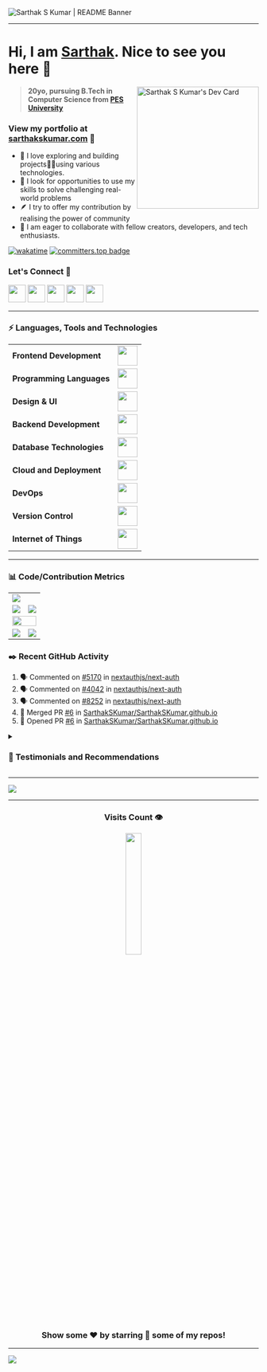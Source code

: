 <!---
Please consider starring the repo if you find this useful in any manner
or use it. It helps me a lot.
-->
<img src="https://sarthakskumar.com/images/README_Banner.png" alt="Sarthak S Kumar | README Banner"></img>
<hr>

# Hi, I am <a href = "https://linkedin.com/in/sarthakskumar">Sarthak</a>. Nice to see you here 👋
<a href = "https://app.daily.dev/sarthakskumar"><img align = "right" src="https://api.daily.dev/devcards/4acca7dd7d934f94b0b4753f12c44494.png?r=nmz" width="245" alt="Sarthak S Kumar's Dev Card"></a>
>**20yo, pursuing B.Tech in Computer Science from [PES University](https://www.pes.edu)**
### View my portfolio at [sarthakskumar.com](https://sarthakskumar.com) 🔗

- 🔭 I love exploring and building projects👨‍💻using various technologies.
- 🌱 I look for opportunities to use my skills to solve challenging real-world problems
- 🪶 I try to offer my contribution by realising the power of community
- 👯 I am eager to collaborate with fellow creators, developers, and tech enthusiasts.
  
[![wakatime](https://wakatime.com/badge/user/b17387c5-a507-422c-9357-f0ea781c2266.svg)](https://wakatime.com/@b17387c5-a507-422c-9357-f0ea781c2266)
[![committers.top badge](https://user-badge.committers.top/india/SarthakSKumar.svg)](https://user-badge.committers.top/india/SarthakSKumar)
### Let's Connect 🚀
<a href = "https://linkedin.com/in/sarthakskumar"><img src = "https://skillicons.dev/icons?i=linkedin&theme=dark" height = 35></a>
<a href = "https://instagram.com/sarthakskumar"><img src = "https://skillicons.dev/icons?i=instagram&theme=dark" height = 35></a>
<a href = "https://discordapp.com/users/907567549410050078"><img src = "https://skillicons.dev/icons?i=discord&theme=dark" height = 35></a>
<a href = "https://twitter.com/SarthakSKumar2"><img src = "https://skillicons.dev/icons?i=twitter&theme=dark" height = 35></a>
<a href = "https://dev.to/sarthakskumar"><img src = "https://skillicons.dev/icons?i=devto&theme=dark" height = 35></a>

<hr>
<h3>⚡ Languages, Tools and Technologies</h3></summary>
<table>
<tr>
	<td><strong>Frontend Development</strong></td>
	<td><img height=40 src = "https://skillicons.dev/icons?i=html,css,js,ts,react,redux,tailwind,emotion,styledcomponents,vite,nextjs" ></td>
</tr>
<tr>
	<td><strong>Programming Languages</strong></td>
	<td><img height=40 src = "https://skillicons.dev/icons?i=py,c,cpp&theme=dark"></td>
</tr>
<tr>
	<td><strong>Design & UI</strong></td>
	<td><img height=40 src = "https://skillicons.dev/icons?i=figma,md,materialui,svg&theme=dark"></td>
</tr>
<tr>
	<td><strong>Backend Development</strong></td>
	<td><img height=40 src = "https://skillicons.dev/icons?i=nginx,nodejs,express,flask,graphql,postman&theme=dark"></td>
</tr>
<tr>
	<td><strong>Database Technologies</strong></td>
	<td><img height=40 src = "https://skillicons.dev/icons?i=mysql,postgresql,mongodb,planetscale,supabase,firebase,prisma,sequelize&theme=dark"></td>
</tr>
<tr>
	<td><strong>Cloud and Deployment</strong></td>
	<td><img height=40 src = "https://skillicons.dev/icons?i=azure,aws,gcp,appwrite,heroku,vercel,netlify&theme=dark"></td>
</tr>
<tr>
	<td><strong>DevOps</strong></td>
	<td><img height=40 src = "https://skillicons.dev/icons?i=kubernetes,docker,jenkins,jest,cloudflare,linux&theme=dark"></td>
</tr>
<tr>
	<td><strong>Version Control</strong></td>
	<td><img height=40 src = "https://skillicons.dev/icons?i=git,github,gitlab,githubactions&theme=dark"></td>
</tr>
<tr>
	<td><strong>Internet of Things</strong></td>
	<td><img height=40 src = "https://skillicons.dev/icons?i=arduino,raspberrypi&theme=dark"></td>
</tr>
</table>
<hr>
<h3>📊 Code/Contribution Metrics</h3></summary>
<table>
	<tr>
		<td colspan = "2"><a href = "https://sarthakskumar.bio.link"><img src="https://github-readme-activity-graph.vercel.app/graph?username=SarthakSKumar&bg_color=2e3440&hide_border=true&point=false&line=88c0d0&radius=8&area=true&area_color=88c0d0&title_color=ffffff&color=ffffff"></a></td>
	</tr>
	<tr>
		<td><a href="https://linkedin.com/in/sarthakskumar"><img src="https://github-readme-stats.vercel.app/api?username=SarthakSKumar&hide_border=true&include_all_commits=true&count_private=true&show_icons=true&line_height=20&theme=nord"></a></td>
		<td><a href="https://wakatime.com/@sarthakskumar"><img src="https://github-readme-stats.vercel.app/api/wakatime?username=sarthakskumar&langs_count=6&hide_border=true&border_radius=4.5&layout=compact&theme=nord"></a></td>
	</tr>
	<tr>
		<td colspan = "2"><a href="https://instagram.com/sarthakskumar"><img width=100% src="https://github-profile-trophy.vercel.app/?username=SarthakSKumar&hide_border=true&count_private=true&column=-1&theme=nord&no-frame=true"></a></td>
	</tr>
	<tr>
		<td><a href="https://wakatime.com/@sarthakskumar"><img src="https://wakatime.com/share/@sarthakskumar/7d17f360-8efd-4581-8466-2a44cd850351.svg"></a>			</td>
		<td><a href="https://wakatime.com/@sarthakskumar"><img src="https://wakatime.com/share/@sarthakskumar/2b3045cc-3591-4c2d-bc9e-9218d8fd8117.svg"></a>			</td>
	</tr>
	</table>

<h3>✒️ Recent GitHub Activity</h3>
	
<!--START_SECTION:activity-->
1. 🗣 Commented on [#5170](https://github.com/nextauthjs/next-auth/issues/5170#issuecomment-1896658209) in [nextauthjs/next-auth](https://github.com/nextauthjs/next-auth)
2. 🗣 Commented on [#4042](https://github.com/nextauthjs/next-auth/issues/4042#issuecomment-1896657345) in [nextauthjs/next-auth](https://github.com/nextauthjs/next-auth)
3. 🗣 Commented on [#8252](https://github.com/nextauthjs/next-auth/issues/8252#issuecomment-1896656777) in [nextauthjs/next-auth](https://github.com/nextauthjs/next-auth)
4. 🎉 Merged PR [#6](https://github.com/SarthakSKumar/SarthakSKumar.github.io/pull/6) in [SarthakSKumar/SarthakSKumar.github.io](https://github.com/SarthakSKumar/SarthakSKumar.github.io)
5. 💪 Opened PR [#6](https://github.com/SarthakSKumar/SarthakSKumar.github.io/pull/6) in [SarthakSKumar/SarthakSKumar.github.io](https://github.com/SarthakSKumar/SarthakSKumar.github.io)
<!--END_SECTION:activity-->
  
<details>
<summary><h3>📝 Testimonials and Recommendations</h3></summary>
<table>
	<tr align="center">
		<td><b>Name</b></td>
		<td><b>Thoughts</b></td>
		<td><b>Designation/Activity</b></td>
	</tr>
	<tr>
		<td><a href="https://www.linkedin.com/in/krithi-k-18bba1228?lipi=urn%3Ali%3Apage%3Ad_flagship3_profile_view_base%3Bu9xT6NpCQuaKJowblI8M1w%3D%3D"><b>Krithi K</b></a></td>
		<td>Sarthak was a Freelance software engineer at my computing business for over three years, and his skills and knowledge were unparalleled. Along with that, however, he brought an energy and dependability that made him crucial to our company.
Sarthak was tasked with finding software solutions and implementing workflow processes by assessing operational capability, troubleshooting and diagnostics, designing and calibrating system specifications, analyzing system processes, and other related duties. His overall duty was to streamline software processes and allow for efficient information flow and retrieval, and he did an excellent job in managing and improving our systems consistently.
A reliable and highly capable employee, I can’t recommend him highly enough.
</td>
		<td>Process Automation | Business Development</td>
	</tr>
	<tr>
		<td><a href="https://www.linkedin.com/in/bilal-meccai-a3b6a7168"><b>Bilal Meccai</b></a></td>
		<td>Sarthak is a very determined individual who is very knowledgeable In his domain of programming. I got the opportunity to learn Python programming hosted by Sarthak and his team ( fusion) where I got to experience basics to advance levels of Python programming. Sarthak is also a Keen learner and can give guidance when it comes to Web development. A robust personality. Would highly recommend Sarthak.</td>
		<td>DevOps Engineer | Information System Administration</td>
	</tr>
	<tr>
		<td><a href="https://www.linkedin.com/in/vikram-sujive"><b>Vikram Sujive</b></a></td>
		<td>Sarthak has helped design several promotional materials and creative assets for our college club, Shunya and its events of various scales. As the former Head of Design of the club, I have had the pleasure of working closely with Sarthak on several occasions, and his creativity, attention to detail, and professionalism have always made him one of the leading designers/ club members.

Sarthak has an exceptional ability to take whatever resources and turn them into visually stunning designs. He has consistently delivered high-quality work, often exceeding our expectations, and has always been willing to go the extra mile to ensure that we are satisfied with the final product. There have been occasions where he has learnt the basics of software to get a design done in a specific manner. He is also very open to suggestions/ feedback and is very trustworthy.</td>

<td>Transportation Mobility Systems Engineer</td>
</tr>
<tr>
<td><a href="https://www.linkedin.com/in/ritika-chauhan-687055208"><b>Ritika Chauhan</b></a></td>
<td>Sarthak joined CS Mock as a campus manager, and he outshone from day one. His dedication towards work and work ethic are commendable.
He was very proactive and a great team player throughout his internship.
He always gave suggestions in ways the work culture can be improved for the company and to become more accommodating for all.
I will be more than happy to recommend Sarthak if you are looking for someone with enduring dedication towards his work.</td>
<td>HR Executive</td>
</tr>
<tr>
<td><a href="https://www.linkedin.com/in/rajath-01b605213"><b>Rajath Kumar J</b></a></td>
<td>If anyone is looking for a creative-minded programmer then you must take a look at Sarthak's profile. My work experience with Sarthak was filled with the right guidance and satisfaction. A mentor, coder and a person with a golden heart</td>
<td>Digital Marketing, Copywriting</td>
</tr>
<tr>
<td><a href="https://www.linkedin.com/in/sherone-d-souza-9a497b180"><b>Sherone D'Souza</b></a></td>
<td>Talented yet creative, Sarthak is an out-of-the-box thinker and a great leader. He is indeed a pleasure to work with.
Besides having a great sense of humor he is a systematic organizer and an innovative programmer.
If you're looking for anyone to spice up your experience, Sarthak is who I would recommend.</td>
<td>CSE Student, MIT Manipal</td>
</tr>

</table>
</details>
<hr>
<a href = "https://www.holopin.io/@sarthakskumar"><img src = "https://holopin.me/sarthakskumar"></a>
<hr>
<div align = "center">
<h3><b>Visits Count 👁️</b></h3>
<img width = 25% src = "https://profile-counter.glitch.me/{SarthakSKumar}/count.svg">
	
### Show some ❤️ by starring 🌟 some of my repos!
<hr>
</div>

![](https://hit.yhype.me/github/profile?user_id=81763561)

